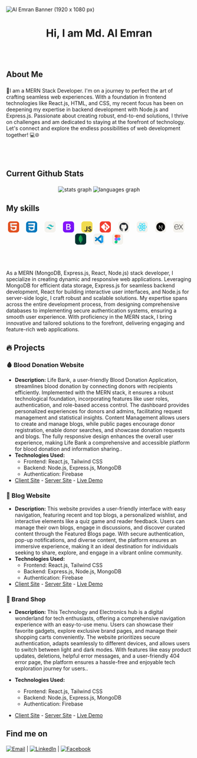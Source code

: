 ###
![Al Emran Banner (1920 x 1080 px)](https://i.ibb.co/Hqf7tGY/image-search-1702128230790.jpg)

<h1 align="center"> Hi, I am Md. Al Emran</h1>
<br>
<br>

###

<h2 align="left">About Me</h2>



###

<p align="left">🚀I am a MERN Stack Developer. I'm on a journey to perfect the art of crafting seamless web experiences. With a foundation in frontend technologies like React.js, HTML, and CSS, my recent focus has been on deepening my expertise in backend development with Node.js and Express.js. Passionate about creating robust, end-to-end solutions, I thrive on challenges and am dedicated to staying at the forefront of technology. Let's connect and explore the endless possibilities of web development together! 💻🌐 </p>

<br>
<br>

###



<h2 align="left">Current Github Stats</h2>


###

<div align="center">
  <img src="https://github-readme-stats.vercel.app/api?username=alemranakash&hide_title=false&hide_rank=false&show_icons=true&include_all_commits=true&count_private=true&disable_animations=false&theme=dracula&locale=en&hide_border=false" height="150" alt="stats graph"  />
  <img src="https://github-readme-stats.vercel.app/api/top-langs?username=alemranakash&locale=en&hide_title=false&layout=compact&card_width=320&langs_count=5&theme=dracula&hide_border=false" height="150" alt="languages graph"  />
</div>



###


<h2 align="left">My skills</h2>


###

<div align="center">
  <img src="https://github.com/tandpfun/skill-icons/blob/main/icons/HTML.svg" height="30" alt="HTML5 logo" />
  <img width="12" />
  <img src="https://github.com/tandpfun/skill-icons/blob/main/icons/CSS.svg" height="30" alt="CSS3 logo" />
  <img width="12" />
  <img src="https://github.com/tandpfun/skill-icons/blob/main/icons/TailwindCSS-Light.svg" height="30" alt="Tailwind CSS logo" />
  <img width="12" />
  <img src="https://github.com/tandpfun/skill-icons/blob/main/icons/Bootstrap.svg" height="30" alt="Bootstrap logo" />
  <img width="12" />
  <img src="https://github.com/tandpfun/skill-icons/blob/main/icons/JavaScript.svg" height="30" alt="JavaScript logo" />
  <img width="12" />
  <img src="https://github.com/tandpfun/skill-icons/blob/main/icons/Git.svg" height="30" alt="Git logo" />
  <img width="12" />
  <img src="https://github.com/tandpfun/skill-icons/blob/main/icons/Github-Light.svg" height="30" alt="GitHub logo" />
  <img width="12" />
  <img src="https://github.com/tandpfun/skill-icons/blob/main/icons/React-Light.svg" height="30" alt="React logo" />
  <img width="12" />
  <img src="https://github.com/tandpfun/skill-icons/blob/main/icons/NextJS-Light.svg" height="30" alt="Next.js logo" />
  <img width="12" />
  <img src="https://github.com/tandpfun/skill-icons/blob/main/icons/ExpressJS-Light.svg" height="30" alt="Express.js logo" />
  <img width="12" />
  <img src="https://github.com/tandpfun/skill-icons/blob/main/icons/MongoDB.svg" height="30" alt="MongoDB logo" />
  <img width="12" />
  <img src="https://github.com/tandpfun/skill-icons/blob/main/icons/VSCode-Light.svg" height="30" alt="VS Code logo" />
  <img width="12" />
  <img src="https://github.com/tandpfun/skill-icons/blob/main/icons/Figma-Light.svg" height="30" alt="Figma logo" />
</div>

<br>
<br>
<br>

As a MERN (MongoDB, Express.js, React, Node.js) stack developer, I specialize in creating dynamic and responsive web applications. Leveraging MongoDB for efficient data storage, Express.js for seamless backend development, React for building interactive user interfaces, and Node.js for server-side logic, I craft robust and scalable solutions. My expertise spans across the entire development process, from designing comprehensive databases to implementing secure authentication systems, ensuring a smooth user experience. With proficiency in the MERN stack, I bring innovative and tailored solutions to the forefront, delivering engaging and feature-rich web applications.

###

## 🔥 Projects


### 🩸 Blood Donation Website

- **Description:** Life Bank, a user-friendly Blood Donation Application, streamlines blood donation by connecting donors with recipients efficiently. Implemented with the MERN stack, it ensures a robust technological foundation, incorporating features like user roles, authentication, and role-based access control. The dashboard provides personalized experiences for donors and admins, facilitating request management and statistical insights. Content Management allows users to create and manage blogs, while public pages encourage donor registration, enable donor searches, and showcase donation requests and blogs. The fully responsive design enhances the overall user experience, making Life Bank a comprehensive and accessible platform for blood donation and information sharing..
- **Technologies Used:**
  - Frontend: React.js, Tailwind CSS
  - Backend: Node.js, Express.js, MongoDB
  - Authentication: Firebase 
- [Client Site](https://github.com/alemranakash/blood-donation-client) - [Server Site](https://github.com/alemranakash/blood-donation-server) - [Live Demo](https://life-bank.netlify.app/)


### 📝 Blog Website

- **Description:** This website provides a user-friendly interface with easy navigation, featuring recent and top blogs, a personalized wishlist, and interactive elements like a quiz game and reader feedback. Users can manage their own blogs, engage in discussions, and discover curated content through the Featured Blogs page. With secure authentication, pop-up notifications, and diverse content, the platform ensures an immersive experience, making it an ideal destination for individuals seeking to share, explore, and engage in a vibrant online community.
- **Technologies Used:**
  - Frontend: React.js, Tailwind CSS
  - Backend: Express.js, Node.js, MongoDB
  - Authentication: Firebase 
- [Client Site](https://github.com/alemranakash/blog-website-client) - [Server Site](https://github.com/alemranakash/blog-website-server) - [Live Demo](https://conscious-hospital.surge.sh/)



### 🛒 Brand Shop
- **Description:** This Technology and Electronics hub is a digital wonderland for tech enthusiasts, offering a comprehensive navigation experience with an easy-to-use menu. Users can showcase their favorite gadgets, explore exclusive brand pages, and manage their shopping carts conveniently. The website prioritizes secure authentication, adapts seamlessly to different devices, and allows users to switch between light and dark modes. With features like easy product updates, deletions, helpful error messages, and a user-friendly 404 error page, the platform ensures a hassle-free and enjoyable tech exploration journey for users..

- **Technologies Used:**
  - Frontend: React.js, Tailwind CSS
  - Backend: Node.js, Express.js, MongoDB
  - Authentication: Firebase 
- [Client Site](https://github.com/alemranakash/brand-shop-client) - [Server Site](https://github.com/alemranakash/brand-shop-server) - [Live Demo](https://brand-shop-2a470.web.app/)









<h2 align="left">Find me on</h2>


####

[![Email](https://img.shields.io/badge/Email-Contact%20Me-red?style=flat-square&logo=gmail&logoColor=white)](mailto:alemranexpert@gmail.com) | 
[![LinkedIn](https://img.shields.io/badge/LinkedIn-Connect-blue?style=flat-square&logo=linkedin&logoColor=white)](https://www.linkedin.com/in/md-al-emran-akash/) | 
[![Facebook](https://img.shields.io/badge/Facebook-Follow-blue?style=flat-square&logo=facebook&logoColor=white)](https://www.facebook.com/al.emran.akash.75/)





###
